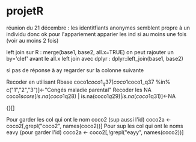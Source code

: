 # projetR
réunion du 21 décembre :
les identitfiants anonymes semblent propre à un individu donc ok pour l'appariement
apparier les ind si au moins une fois (voir au moins 2 fois)

left join sur R : merge(base1, base2, all.x=TRUE) on peut rajouter un by='clef' avant le all.x
left join avec dplyr : dplyr::left_join(base1, base2)

si pas de réponse à ay regarder sur la colonne suivante

Recoder en utilisant Rbase coco1$coco1_q37[coco1$coco1_q37 %in% c("1","2","3")]<-"Congés maladie parental"
Recoder les NA coco1$score[is.na(coco1$q28) | is.na(coco1$q29) | is.na(coco1$q31)]<-NA

{}[]

Pour garder les col qui ont le nom coco2 (sup aussi l'id)
coco2a <- coco2[,grepl("coco2", names(coco2))]
Pour sup les col qui ont le noms eavy (pour garder l'id)
coco2a <- coco2[,!grepl("eayy", names(coco2))]
